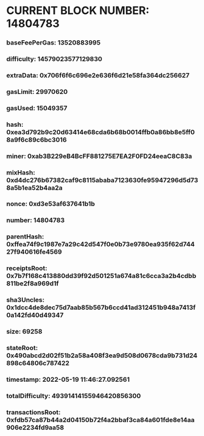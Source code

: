 # CURRENT BLOCK NUMBER: 14804783

### baseFeePerGas: 13520883995
### difficulty: 14579023577129830
### extraData: 0x706f6f6c696e2e636f6d21e58fa364dc256627
### gasLimit: 29970620
### gasUsed: 15049357
### hash: 0xea3d792b9c20d63414e68cda6b68b0014ffb0a86bb8e5ff08a9f6c89c6bc3016
### miner: 0xab3B229eB4BcFF881275E7EA2F0FD24eeaC8C83a
### mixHash: 0xd4dc276b67382caf9c8115ababa7123630fe95947296d5d738a5b1ea52b4aa2a
### nonce: 0xd3e53af637641b1b
### number: 14804783
### parentHash: 0xffea74f9c1987e7a29c42d547f0e0b73e9780ea935f62d74427f940616fe4569
### receiptsRoot: 0x7b7f168c413880dd39f92d501251a674a81c6cca3a2b4cdbb811be2f8a969d1f
### sha3Uncles: 0x1dcc4de8dec75d7aab85b567b6ccd41ad312451b948a7413f0a142fd40d49347
### size: 69258
### stateRoot: 0x490abcd2d02f51b2a58a408f3ea9d508d0678cda9b731d24898c64806c787422
### timestamp: 2022-05-19 11:46:27.092561
### totalDifficulty: 49391414155946420856300
### transactionsRoot: 0xfdb57ca87b44a2d04150b72f4a2bbaf3ca84a601fde8e14aa906e2234fd9aa58
